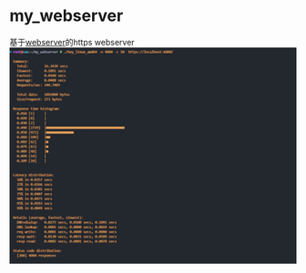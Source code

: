 # my_webserver
基于[webserver](https://github.com/markparticle/WebServer)的https webserver  
![](https://raw.githubusercontent.com/JerryVan22/image_host/main/20230312110503.png)

